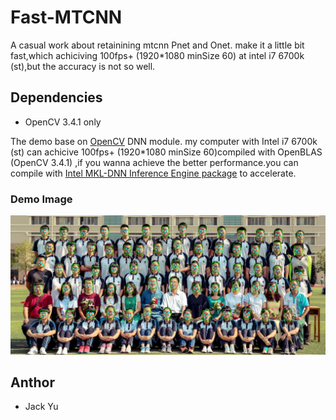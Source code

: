 # Fast-MTCNN

A casual work about retainining mtcnn Pnet and Onet. make it a little bit fast,which achiciving 100fps+ (1920*1080 minSize 60) at intel i7 6700k (st),but the accuracy is not so well.

## Dependencies

+ OpenCV 3.4.1 only

The demo base on [OpenCV](https://github.com/opencv/opencv) DNN module. my computer with Intel i7 6700k (st) can achicive 100fps+ (1920*1080 minSize 60)compiled with OpenBLAS (OpenCV 3.4.1) ,if you wanna achieve the better performance.you can compile with [Intel MKL-DNN Inference Engine package](https://github.com/opencv/opencv/wiki/Intel%27s-Deep-Learning-Inference-Engine-backend) to accelerate.

### Demo Image

![Screen Shot 2018-05-25 at 2.25.02 AM](images/test.png)



## Anthor

+ Jack Yu

  ​
